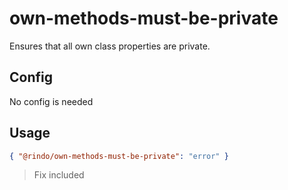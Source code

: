 # own-methods-must-be-private

Ensures that all own class properties are private.

## Config

No config is needed

## Usage

```json
{ "@rindo/own-methods-must-be-private": "error" }
```

> Fix included
